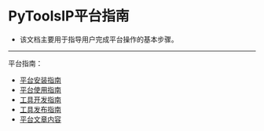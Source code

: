 # PyToolsIP平台指南
  * 该文档主要用于指导用户完成平台操作的基本步骤。

----

平台指南：  
  * [平台安装指南](./ptip_installer.md)
  * [平台使用指南](./ptip_usage.md)
  * [工具开发指南](./tool_development.md)
  * [工具发布指南](./tool_release.md)
  * [平台文章内容](./article_content.md)